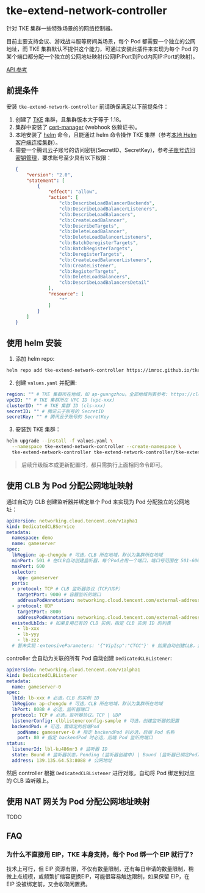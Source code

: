 # tke-extend-network-controller

针对 TKE 集群一些特殊场景的的网络控制器。

目前主要支持会议、游戏战斗服等房间类场景，每个 Pod 都需要一个独立的公网地址，而 TKE 集群默认不提供这个能力，可通过安装此插件来实现为每个 Pod 的某个端口都分配一个独立的公网地址映射(公网IP:Port到Pod内网IP:Port的映射)。

[API 参考](docs/api.md)

## 前提条件

安装 `tke-extend-network-controller` 前请确保满足以下前提条件：
1. 创建了 [TKE](https://cloud.tencent.com/product/tke) 集群，且集群版本大于等于 1.18。
2. 集群中安装了 [cert-manager](https://cert-manager.io/docs/installation/) (webhook 依赖证书)。
3. 本地安装了 [helm](https://helm.sh) 命令，且能通过 helm 命令操作 TKE 集群（参考[本地 Helm 客户端连接集群](https://cloud.tencent.com/document/product/457/32731)）。
4. 需要一个腾讯云子账号的访问密钥(SecretID、SecretKey)，参考[子账号访问密钥管理](https://cloud.tencent.com/document/product/598/37140)，要求账号至少具有以下权限：
    ```json
    {
        "version": "2.0",
        "statement": [
            {
                "effect": "allow",
                "action": [
                    "clb:DescribeLoadBalancerBackends",
                    "clb:DescribeLoadBalancerListeners",
                    "clb:DescribeLoadBalancers",
                    "clb:CreateLoadBalancer",
                    "clb:DescribeTargets",
                    "clb:DeleteLoadBalancer",
                    "clb:DeleteLoadBalancerListeners",
                    "clb:BatchDeregisterTargets",
                    "clb:BatchRegisterTargets",
                    "clb:DeregisterTargets",
                    "clb:CreateLoadBalancerListeners",
                    "clb:CreateListener",
                    "clb:RegisterTargets",
                    "clb:DeleteLoadBalancers",
                    "clb:DescribeLoadBalancersDetail"
                ],
                "resource": [
                    "*"
                ]
            }
        ]
    }
    ```

## 使用 helm 安装

1. 添加 helm repo:

```bash
helm repo add tke-extend-network-controller https://imroc.github.io/tke-extend-network-controller
```

2. 创建 `values.yaml` 并配置:

```yaml
region: "" # TKE 集群所在地域，如 ap-guangzhou。全部地域列表参考: https://cloud.tencent.com/document/product/213/6091
vpcID: "" # TKE 集群所在 VPC ID (vpc-xxx)
clusterID: "" # TKE 集群 ID (cls-xxx)
secretID: "" # 腾讯云子账号的 SecretID
secretKey: "" # 腾讯云子账号的 SecretKey
```

3. 安装到 TKE 集群：
```bash
helm upgrade --install -f values.yaml \
  --namespace tke-extend-network-controller --create-namespace \
  tke-extend-network-controller tke-extend-network-controller/tke-extend-network-controller
```

> 后续升级版本或更新配置时，都只需执行上面相同命令即可。

## 使用 CLB 为 Pod 分配公网地址映射

通过自动为 CLB 创建监听器并绑定单个 Pod 来实现为 Pod 分配独立的公网地址：

```yaml
apiVersion: networking.cloud.tencent.com/v1apha1
kind: DedicatedCLBService
metadata:
  namespace: demo
  name: gameserver
spec:
  lbRegion: ap-chengdu # 可选，CLB 所在地域，默认为集群所在地域
  minPort: 501 # 在CLB自动创建监听器，每个Pod占用一个端口，端口号范围在 501-600
  maxPort: 600
  selector:
    app: gameserver
  ports:
  - protocol: TCP # CLB 监听器协议（TCP/UDP）
    targetPort: 9000 # 容器监听的端口
    addressPodAnnotation: networking.cloud.tencent.com/external-address-9000 # 可选，将外部地址注入到pod的annotation中
  - protocol: UDP
    targetPort: 8000
    addressPodAnnotation: networking.cloud.tencent.com/external-address-8080
  existedLbIds: # 如果复用已有的 CLB 实例，指定 CLB 实例 ID 的列表
    - lb-xxx
    - lb-yyy
    - lb-zzz
  # 暂未实现：extensiveParameters: '{"VipIsp":"CTCC"}' # 如果自动创建CLB，指定购买CLB接口的参数: https://cloud.tencent.com/document/product/214/30692
```

controller 会自动为关联的所有 Pod 自动创建 `DedicatedCLBListener`:

```yaml
apiVersion: networking.cloud.tencent.com/v1alpha1
kind: DedicatedCLBListener
metadata:
  name: gameserver-0
spec:
  lbId: lb-xxx # 必选，CLB 的实例 ID
  lbRegion: ap-chengdu # 可选，CLB 所在地域，默认为集群所在地域
  lbPort: 8088 # 必选，监听器端口
  protocol: TCP # 必选，监听器协议。TCP | UDP
  listenerConfig: clblistenerconfig-sample # 可选，创建监听器的配置
  backendPod: # 可选，需绑定的后端Pod
    podName: gameserver-0 # 指定 backendPod 时必选，后端 Pod 名称
    port: 80 # 指定 backendPod 时必选，后端 Pod 监听的端口
status:
  listenerId: lbl-ku486mr3 # 监听器 ID
  state: Bound # 监听器状态，Pending (监听器创建中) | Bound (监听器已绑定Pod) | Available (监听器已创建但还未绑定Pod) | Deleting (监听器删除中)
  address: 139.135.64.53:8088 # 公网地址
```

然后 controller 根据 `DedicatedCLBListener` 进行对账，自动将 Pod 绑定到对应的 CLB 监听器上。

## 使用 NAT 网关为 Pod 分配公网地址映射

TODO

## FAQ

### 为什么不直接用 EIP，TKE 本身支持，每个 Pod 绑一个 EIP 就行了?

技术上可行，但 EIP 资源有限，不仅有数量限制，还有每日申请的数量限制，稍微上点规模，或频繁扩缩容更换EIP，可能很容易触达限制，如果保留 EIP，在 EIP 没被绑定前，又会收取闲置费。
